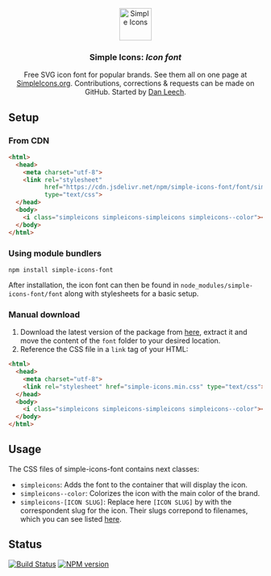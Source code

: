 <p align="center">
<a href="https://simpleicons.org/">
<img src="https://simpleicons.org/icons/simpleicons.svg" alt="Simple Icons" width=64 height=64>
</a>
<h3 align="center">Simple Icons: <em>Icon font</em></h3>
<p align="center">
Free SVG icon font for popular brands. See them all on one page at <a href="https://simpleicons.org">SimpleIcons.org</a>. Contributions, corrections & requests can be made on GitHub. Started by <a href="https://twitter.com/bathtype">Dan Leech</a>.</p>
</p>

## Setup

### From CDN

```html
<html>
  <head>
    <meta charset="utf-8">
    <link rel="stylesheet"
          href="https://cdn.jsdelivr.net/npm/simple-icons-font/font/simple-icons.min.css"
          type="text/css">
  </head>
  <body>
    <i class="simpleicons simpleicons-simpleicons simpleicons--color"></i>
  </body>
</html>
```

### Using module bundlers

```
npm install simple-icons-font
```

After installation, the icon font can then be found in `node_modules/simple-icons-font/font` along with stylesheets for a basic setup.

### Manual download

1. Download the latest version of the package from [here][npm-registry-tarball-link], extract it and move the content of the `font` folder to your desired location. 
1. Reference the CSS file in a `link` tag of your HTML:

```html
<html>
  <head>
    <meta charset="utf-8">
    <link rel="stylesheet" href="simple-icons.min.css" type="text/css">
  </head>
  <body>
    <i class="simpleicons simpleicons-simpleicons simpleicons--color"></i>
  </body>
</html>
```

## Usage

The CSS files of simple-icons-font contains next classes:

- `simpleicons`: Adds the font to the container that will display the icon.
- `simpleicons--color`: Colorizes the icon with the main color of the brand.
- `simpleicons-[ICON SLUG]`: Replace here `[ICON SLUG]` by with the correspondent slug for the icon. Their slugs correpond to filenames, which you can see listed [here][simple-icons--icons-dir-link].

## Status

[![Build Status][build-status-image]][build-status-link]
[![NPM version][npm-version-image]][npm-package-link]

[build-status-image]: https://img.shields.io/github/workflow/status/simple-icons/simple-icons-font/Verify/develop?logo=github
[build-status-link]: https://github.com/simple-icons/simple-icons-font/actions?query=workflow%3AVerify+branch%3Adevelop
[npm-version-image]: https://img.shields.io/npm/v/simple-icons-font?logo=npm
[npm-package-link]: https://www.npmjs.com/package/simple-icons-font
[simple-icons--icons-dir-link]: https://github.com/simple-icons/simple-icons/tree/develop/icons
[npm-registry-tarball-link]: https://registry.npmjs.org/simple-icons-font/-/simple-icons-font-2.0.0.tgz
